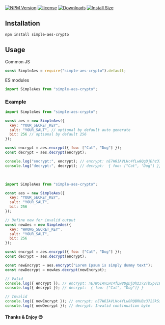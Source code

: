 ##
[![NPM Version](https://img.shields.io/npm/v/simple-aes-crypto.svg)](https://www.npmjs.org/package/simple-aes-crypto)
[![license](https://img.shields.io/npm/l/simple-aes-crypto)](https://www.npmjs.org/package/simple-aes-crypto)
[![Downloads](https://badgen.net/npm/dt/simple-aes-crypto)](https://www.npmjs.com/package/simple-aes-crypto)
[![Install Size](https://packagephobia.now.sh/badge?p=simple-aes-crypto)](https://packagephobia.now.sh/result?p=simple-aes-crypto)


## Installation

```bash
npm install simple-aes-crypto
```

## Usage
Common JS
```javascript
const SimpleAes = require("simple-aes-crypto").default;
```

ES modules

```javascript
import SimpleAes from "simple-aes-crypto";
```

### Example

```javascript
import SimpleAes from "simple-aes-crypto";

const aes = new SimpleAes({
  key: "YOUR_SECRET_KEY",
  salt: "YOUR_SALT", // optional by default auto generate
  bit: 256 // optional by default 256
});

const encrypt = aes.encrypt({ foo: ["Cat", "Dog"] });
const decrypt = aes.decrypt(encrypt);

console.log("encrypt:", encrypt); // encrypt: nE7W6IAVLHc4fLw8QgDjDhz372TbxpvIQiM2HX2Q/pqSgrXsq3xLvbAt9UY/bg7hLhgBpdw=
console.log("decrypt:", decrypt); // decrypt:  { foo: ["Cat", "Dog"] }}
```
<br/>

```javascript
import SimpleAes from "simple-aes-crypto";

const aes = new SimpleAes({
  key: "YOUR_SECRET_KEY",
  salt: "YOUR_SALT",
  bit: 256
});

// Define new for invalid output
const newAes = new SimpleAes({
  key: "WRONG_SECRET_KEY",
  salt: "YOUR_SALT",
  bit: 256
});

const encrypt = aes.encrypt({ foo: ["Cat", "Dog"] });
const decrypt = aes.decrypt(encrypt);

const newEncrypt = aes.encrypt("Lorem Ipsum is simply dummy text");
const newDecrypt = newAes.decrypt(newEncrypt);

// Valid
console.log({ encrypt }); // encrypt: nE7W6IAVLHc4fLw8QgDjDhz372TbxpvIQiM2HX2Q/pqSgrXsq3xLvbAt9UY/bg7hLhgBpdw=
console.log({ decrypt }); // decrypt:  { foo: ["Cat", "Dog"]} }

// Invalid
console.log({ newEncrypt }); // encrypt: nE7W6IAVLHc4fLw8RQBRUBz372SkSsOFnhkMx+r61L3rc+X4jEABehZV3UkyOYg=
console.log({ newDecrypt }); // decrypt: Invalid continuation byte
```

#### Thanks & Enjoy 😊

